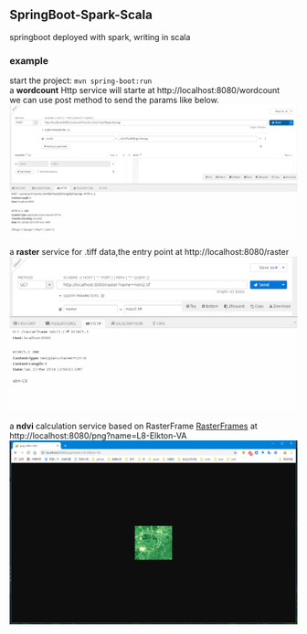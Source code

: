## SpringBoot-Spark-Scala  
springboot deployed with spark, writing in scala  

### example  
start the project: `mvn spring-boot:run`  
a **wordcount** Http service will starte at http://localhost:8080/wordcount  
we can use post method to send the params like below.
![image](https://github.com/120534/springboot-spark-scala/blob/master/request%26response.png)  


a **raster** service for .tiff data,the entry point at http://localhost:8080/raster  
![image](https://github.com/120534/springboot-spark-scala/blob/master/request%26rasterinfo.png)

a **ndvi** calculation service based on RasterFrame [RasterFrames](http://rasterframes.io/) at http://localhost:8080/png?name=L8-Elkton-VA  
![image](https://github.com/120534/springboot-spark-scala/blob/master/ndvi.png)
